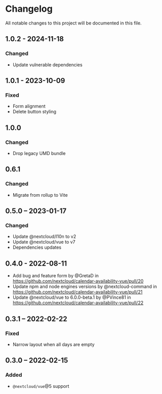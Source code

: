 # Changelog

All notable changes to this project will be documented in this file.

## 1.0.2 - 2024-11-18
### Changed
* Update vulnerable dependencies

## 1.0.1 - 2023-10-09
### Fixed
* Form alignment
* Delete button styling

## 1.0.0
### Changed
* Drop legacy UMD bundle

## 0.6.1
### Changed
* Migrate from rollup to Vite

## 0.5.0 – 2023-01-17
### Changed
* Update @nextcloud/l10n to v2
* Update @nextcloud/vue to v7
* Dependencies updates

## 0.4.0 - 2022-08-11

* Add bug and feature form by @GretaD in https://github.com/nextcloud/calendar-availability-vue/pull/20
* Update npm and node engines versions by @nextcloud-command in https://github.com/nextcloud/calendar-availability-vue/pull/21
* Update @nextcloud/vue to 6.0.0-beta.1 by @PVince81 in https://github.com/nextcloud/calendar-availability-vue/pull/22


## 0.3.1 – 2022-02-22
### Fixed
- Narrow layout when all days are empty

## 0.3.0 – 2022-02-15
### Added
- `@nextcloud/vue`@5 support
